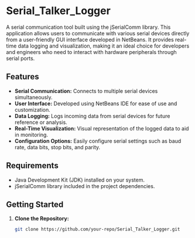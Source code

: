 # Serial_Talker_Logger

A serial communication tool built using the jSerialComm library. This application allows users to communicate with various serial devices directly from a user-friendly GUI interface developed in NetBeans. It provides real-time data logging and visualization, making it an ideal choice for developers and engineers who need to interact with hardware peripherals through serial ports.

## Features
- **Serial Communication:** Connects to multiple serial devices simultaneously.
- **User Interface:** Developed using NetBeans IDE for ease of use and customization.
- **Data Logging:** Logs incoming data from serial devices for future reference or analysis.
- **Real-Time Visualization:** Visual representation of the logged data to aid in monitoring.
- **Configuration Options:** Easily configure serial settings such as baud rate, data bits, stop bits, and parity.

## Requirements
- Java Development Kit (JDK) installed on your system.
- jSerialComm library included in the project dependencies.

## Getting Started
1. **Clone the Repository:**
   ```bash
   git clone https://github.com/your-repo/Serial_Talker_Logger.git
